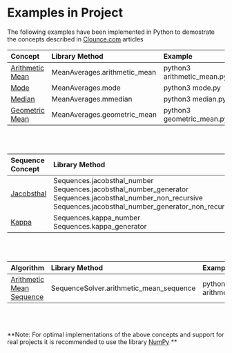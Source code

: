 # Examples in Project

The following examples have been implemented in Python to demostrate the concepts described in [Clounce.com](https://www.clounce.com/) articles

| Concept | Library Method | Example |
|:---------|:----------------|:---------|
| [Arithmetic Mean](http://www.clounce.com/mathematics/arithmetic_mean) | MeanAverages.arithmetic_mean | python3 arithmetic_mean.py |
| [Mode](http://www.clounce.com/mathematics/mode) | MeanAverages.mode | python3 mode.py |
| [Median](http://www.clounce.com/mathematics/median) | MeanAverages.mmedian | python3 median.py |
| [Geometric Mean](http://www.clounce.com/mathematics/geometric_mean) | MeanAverages.geometric_mean | python3 geometric_mean.py |
<br/><br/>

| Sequence Concept | Library Method | Example |
|:---------|:----------------|:---------|
| [Jacobsthal](https://www.clounce.com/mathematics/jacobsthal-number-sequence) |  Sequences.jacobsthal_number <br/> Sequences.jacobsthal_number_generator <br/> Sequences.jacobsthal_number_non_recursive <br/> Sequences.jacobsthal_number_generator_non_recursive | python3 jacobsthal |
| [Kappa](https://www.clounce.com/mathematics/kappa-sequence) | Sequences.kappa_number <br/> Sequences.kappa_generator | python3 kappa
<br/><br/>

| Algorithm | Library Method | Example |
|:---------|:----------------|:---------|
| [Arithmetic Mean Sequence](http://www.clounce.com/mathematics/algorithm/arithmetic-mean-sequence) |  SequenceSolver.arithmetic_mean_sequence | python3 arithmetic_mean_sequence |
<br/><br/>

**Note: For optimal implementations of the above concepts and support for real projects it is recommended to use the library [NumPy](http://www.numpy.org/) **
